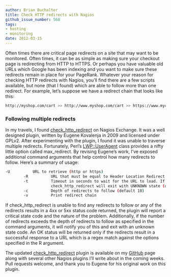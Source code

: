 ```yaml
---
author: Brian Buchalter
title: Check HTTP redirects with Nagios
github_issue_number: 568
tags:
- hosting
- monitoring
date: 2012-03-15
---
```




Often times there are critical page redirects on a site that may want to be monitored. Often times, it can be as simple as making sure your checkout page is redirecting from HTTP to HTTPS. Or perhaps you have valuable old URLs which Google has been indexing and you want to make sure these redirects remain in place for your PageRank. Whatever your reason for checking HTTP redirects with Nagios, you’ll find there are a few scripts available, but none (that I found) which are able to follow more than one redirect. For example, let’s suppose we have a redirect chain that looks like this:

```bash
http://myshop.com/cart >> http://www.myshop.com/cart >> https://www.mycart.com/cart
```

### Following multiple redirects

In my travels, I found [check_http_redirect](https://exchange.nagios.org/directory/Plugins/Websites,-Forms-and-Transactions/Check-Http-Redirect/details) on Nagios Exchange. It was a well designed plugin, written by Eugene Kovalenja in 2009 and licensed under GPLv2. After experimenting with the plugin, I found it was unable to traverse multiple redirects. Fortunately, Perl’s [LWP::UserAgent](http://search.cpan.org/~gaas/libwww-perl-6.04/lib/LWP/UserAgent.pm) class provides a nifty little option called max_redirect. By revising Eugene’s work, I’ve exposed additional command arguments that help control how many redirects to follow. Here’s a summary of usage:

```bash
-U          URL to retrieve (http or https)
        -R          URL that must be equal to Header Location Redirect URL
        -t          Timeout in seconds to wait for the URL to load. If the page fails to load, 
                    check_http_redirect will exit with UNKNOWN state (default 60)
        -c          Depth of redirects to follow (default 10)
        -v          Print redirect chain
```

If check_http_redirect is unable to find any redirects to follow or any of the redirects results in a 4xx or 5xx status code returned, the plugin will report a critical state code and the nature of the problem. Additionally, if the number of redirects exceeds the depth of redirects to follow as specified in the command arguments, it will notify you of this and exit with an unknown state code. An OK status will be returned only if the redirects result in a successful response to a URL which is a regex match against the options specified in the R argument.

The updated [check_http_redirect](https://github.com/bbuchalter/check_http_redirect/blob/master/check_http_redirect.pl) plugin is available on my [GitHub](https://github.com/bbuchalter) page along with several other Nagios plugins I’ll write about in the coming weeks. Pull requests welcome, and thank you to Eugene for his original work on this plugin.


